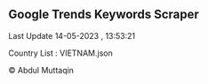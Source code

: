 

## Google Trends Keywords Scraper 
 
Last Update 14-05-2023 , 13:53:21

Country List :
VIETNAM.json



© Abdul Muttaqin 
